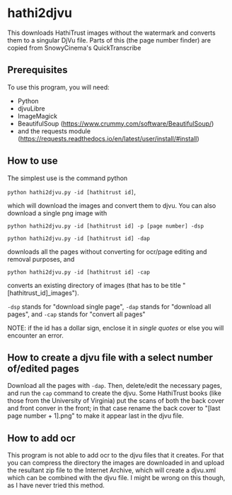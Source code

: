 # hathi2djvu

This downloads HathiTrust images without the watermark and converts them to a singular DjVu file. Parts of this (the page number finder) are copied from SnowyCinema's QuickTranscribe

## Prerequisites
To use this program, you will need:
* Python
* djvuLibre
* ImageMagick
* BeautifulSoup (https://www.crummy.com/software/BeautifulSoup/)
* and the requests module (https://requests.readthedocs.io/en/latest/user/install/#install)
## How to use 
The simplest use is the command python 

`python hathi2djvu.py -id [hathitrust id]`,

which will download the images and convert them to djvu. You can also download a single png image with 

`python hathi2djvu.py -id [hathitrust id] -p [page number] -dsp`

`python hathi2djvu.py -id [hathitrust id] -dap` 

downloads all the pages without converting for ocr/page editing and removal purposes, and

`python hathi2djvu.py -id [hathitrust id] -cap` 

converts an existing directory of images (that has to be title "[hathitrust_id]_images"). 

`-dsp` stands for "download single page", `-dap` stands for "download all pages", and `-cap` stands for "convert all pages"

NOTE: if the id has a dollar sign, enclose it in _single quotes_ or else you will encounter an error.
## How to create a djvu file with a select number of/edited pages
Download all the pages with `-dap`. Then, delete/edit the necessary pages, and run the `cap` command to create the djvu. Some HathiTrust books (like those from the University of Virginia) put the scans of both the back cover and front conver in the front; in that case rename the back cover to "[last page number + 1].png" to make it appear last in the djvu file.  
## How to add ocr 
This program is not able to add ocr to the djvu files that it creates. For that you can compress the directory the images are downloaded in and upload the resultant zip file to the Internet Archive, which will create a djvu.xml which can be combined with the djvu file. I might be wrong on this though, as I have never tried this method. 



